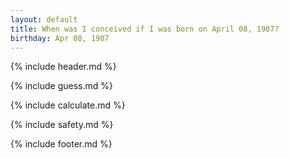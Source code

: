 ```yaml
---
layout: default
title: When was I conceived if I was born on April 08, 1907?
birthday: Apr 08, 1907
---
```


{% include header.md %}

{% include guess.md %}

{% include calculate.md %}

{% include safety.md %}

{% include footer.md %}



